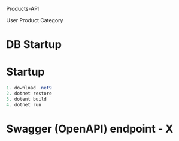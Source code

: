 Products-API

User
Product
Category

# DB Startup

# Startup
```C#
1. download .net9
2. dotnet restore
3. dotent build
4. dotnet run
```



# Swagger (OpenAPI) endpoint - X
